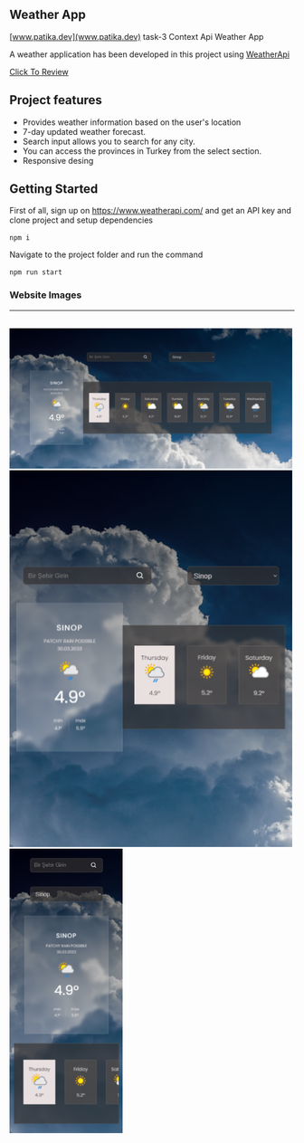 ## Weather App

[www.patika.dev](www.patika.dev) task-3 Context Api Weather App

A weather application has been developed in this project using [WeatherApi](www.weatherapi.com)

[Click To Review](https://weather-app-context-api-patika.vercel.app/)

## Project features

- Provides weather information based on the user's location
- 7-day updated weather forecast.
- Search input allows you to search for any city.
- You can access the provinces in Turkey from the select section.
- Responsive desing

## Getting Started

First of all, sign up on https://www.weatherapi.com/ and get an API key and clone project and setup dependencies

```
npm i
```

Navigate to the project folder and run the command

```
npm run start
```

### Website Images

<hr/>
<br/>

<img src="./src/assets/img1.png"  width="500" />
<br/>
<img src="./src/assets/img-2.png"  width="500" />
<br/>
<img src="./src/assets/img-3.png"  width="200" />

